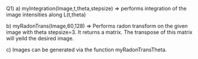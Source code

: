 Q1)
a) myIntegration(Image,t,theta,stepsize) => performs integration of the image intensities along L(t,theta)

b) myRadonTrans(Image,60,128) => Performs radon transform on the given image with theta stepsize=3. It returns a matrix. The transpose of this matrix will yeild the desired image.

c) Images can be generated via the function myRadonTransTheta.


